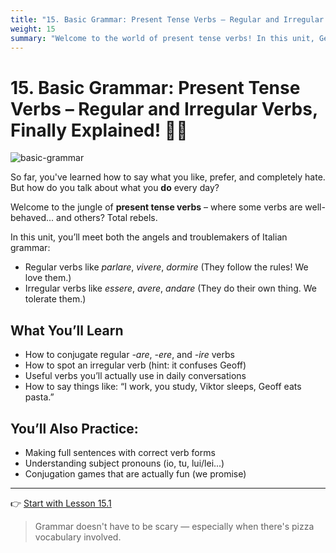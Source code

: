 ```yaml
---
title: "15. Basic Grammar: Present Tense Verbs – Regular and Irregular Verbs, Finally Explained!"
weight: 15
summary: "Welcome to the world of present tense verbs! In this unit, Geoff and Viktor bravely enter the jungle of Italian grammar — where verbs sometimes follow rules, and sometimes do whatever they want."
---
```


# 15. Basic Grammar: Present Tense Verbs – Regular and Irregular Verbs, Finally Explained! 🧠⏰

![basic-grammar](/images/intermediate/basic-grammar/basic-grammar.webp/)

So far, you've learned how to say what you like, prefer, and completely hate.  
But how do you talk about what you **do** every day?

Welcome to the jungle of **present tense verbs** – where some verbs are well-behaved... and others? Total rebels.

In this unit, you’ll meet both the angels and troublemakers of Italian grammar:
- Regular verbs like *parlare*, *vivere*, *dormire* (They follow the rules! We love them.)
- Irregular verbs like *essere*, *avere*, *andare* (They do their own thing. We tolerate them.)

## What You’ll Learn

- How to conjugate regular *-are*, *-ere*, and *-ire* verbs  
- How to spot an irregular verb (hint: it confuses Geoff)  
- Useful verbs you’ll actually use in daily conversations  
- How to say things like: “I work, you study, Viktor sleeps, Geoff eats pasta.”

## You’ll Also Practice:

- Making full sentences with correct verb forms  
- Understanding subject pronouns (io, tu, lui/lei...)  
- Conjugation games that are actually fun (we promise)

---

👉 [Start with Lesson 15.1](./lesson15.1)

> Grammar doesn't have to be scary — especially when there's pizza vocabulary involved.

